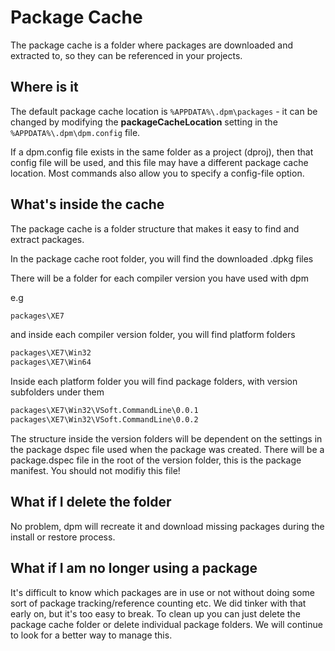 # Package Cache

The package cache is a folder where packages are downloaded and extracted to, so they can be referenced in your projects.

## Where is it

The default package cache location is `%APPDATA%\.dpm\packages` - it can be changed by modifying the **packageCacheLocation** setting in the `%APPDATA%\.dpm\dpm.config` file.

If a dpm.config file exists in the same folder as a project (dproj), then that config file will be used, and this file may have a different package cache location. Most commands also allow you to specify a config-file option.

## What's inside the cache

The package cache is a folder structure that makes it easy to find and extract packages.

In the package cache root folder, you will find the downloaded .dpkg files

There will be a folder for each compiler version you have used with dpm

e.g

```cmd
packages\XE7
```

and inside each compiler version folder, you will find platform folders

```cmd
packages\XE7\Win32
packages\XE7\Win64
```

Inside each platform folder you will find package folders, with version subfolders under them

```cmd
packages\XE7\Win32\VSoft.CommandLine\0.0.1
packages\XE7\Win32\VSoft.CommandLine\0.0.2
```

The structure inside the version folders will be dependent on the settings in the package dspec file used when the package was created. There will be a package.dspec file in the root of the version folder, this is the package manifest. You should not modifiy this file!

## What if I delete the folder

No problem, dpm will recreate it and download missing packages during the install or restore process.

## What if I am no longer using a package

It's difficult to know which packages are in use or not without doing some sort of package tracking/reference counting etc. We did tinker with that early on, but it's too easy to break. To clean up you can just delete the package cache folder or delete individual package folders. We will continue to look for a better way to manage this.
